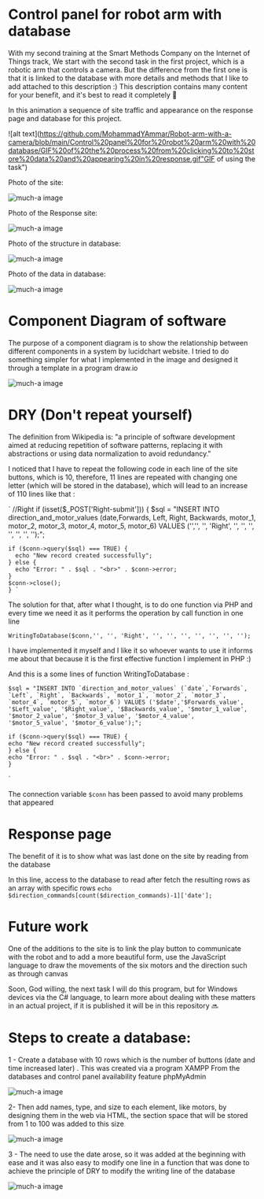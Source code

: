 # Control panel for robot arm with database
With my second training at the Smart Methods Company on the Internet of Things track, We start with the second task in the first project, which is a robotic arm that controls a camera. But the difference from the first one is that it is linked to the database with more details and methods that I like to add attached to this description :)
This description contains many content for your benefit, and it's best to read it completely 📖

In this animation a sequence of site traffic and appearance on the response page and database for this project.

![alt text](https://github.com/MohammadYAmmar/Robot-arm-with-a-camera/blob/main/Control%20panel%20for%20robot%20arm%20with%20database/GIF%20of%20the%20process%20from%20clicking%20to%20store%20data%20and%20appearing%20in%20response.gif"GIF of using the task")

Photo of the site:

![much-a image](https://github.com/MohammadYAmmar/Robot-arm-with-a-camera/blob/main/Control%20panel%20for%20robot%20arm%20with%20database/Pictures%20of%20the%20main%20page.png) 

Photo of the Response site:

![much-a image](https://github.com/MohammadYAmmar/Robot-arm-with-a-camera/blob/main/Control%20panel%20for%20robot%20arm%20with%20database/Pictures%20of%20the%20response%20page.png) 

Photo of the structure in database:

![much-a image](https://github.com/MohammadYAmmar/Robot-arm-with-a-camera/blob/main/Control%20panel%20for%20robot%20arm%20with%20database/Image%20for%20structure%20in%20phpMyAdmin.png) 

Photo of the data in database:

![much-a image](https://github.com/MohammadYAmmar/Robot-arm-with-a-camera/blob/main/Control%20panel%20for%20robot%20arm%20with%20database/Image%20for%20data%20in%20phpMyAdmin.png) 

# Component Diagram of software 
The purpose of a component diagram is to show the relationship between different components in a system by lucidchart website.
I tried to do something simpler for what I implemented in the image and designed it through a template in a program draw.io

![much-a image](https://github.com/MohammadYAmmar/Robot-arm-with-a-camera/blob/main/Control%20panel%20for%20robot%20arm%20with%20database/Image%20of%20component%20Diagram%20of%20software.png) 


# DRY (Don't repeat yourself)
The definition from Wikipedia is: "a principle of software development aimed at reducing repetition of software patterns, replacing it with abstractions or using data normalization to avoid redundancy."

I noticed that I have to repeat the following code in each line of the site buttons, which is 10, therefore, 11 lines are repeated with changing one letter (which will be stored in the database), which will lead to an increase of 110 lines  like that : 

`   //Right
    if (isset($_POST['Right-submit'])) {
    $sql = "INSERT INTO direction_and_motor_values (date,Forwards, Left, Right, Backwards, motor_1, motor_2, motor_3, motor_4, motor_5, motor_6) VALUES ('','', '', 'Right', '', '', '', '', '', '', '');";
    
    if ($conn->query($sql) === TRUE) {
      echo "New record created successfully";
    } else {
      echo "Error: " . $sql . "<br>" . $conn->error;
    }   
    $conn->close();
    } `

The solution for that, after what I thought, is to do one function via PHP and every time we need it as it performs the operation by call function in one line

`WritingToDatabase($conn,'', '', 'Right', '', '', '', '', '', '', '');`

I have implemented it myself and I like it so whoever wants to use it informs me about that because it is the first effective function I implement in PHP :)

And this is a some lines of function  WritingToDatabase :

    $sql = "INSERT INTO `direction_and_motor_values` (`date`,`Forwards`, `Left`, `Right`, `Backwards`, `motor_1`, `motor_2`, `motor_3`, `motor_4`, `motor_5`, `motor_6`) VALUES ('$date','$Forwards_value', '$Left_value', '$Right_value', '$Backwards_value', '$motor_1_value', '$motor_2_value', '$motor_3_value', '$motor_4_value', '$motor_5_value', '$motor_6_value');";

    if ($conn->query($sql) === TRUE) {
    echo "New record created successfully";
    } else {
    echo "Error: " . $sql . "<br>" . $conn->error;
    }
`

The connection variable `$conn` has been passed to avoid many problems that appeared

# Response page
The benefit of it is to show what was last done on the site by reading from the database

In this line, access to the database to read after fetch the resulting rows as an array with specific rows
`echo $direction_commands[count($direction_commands)-1]['date'];`


# Future work
One of the additions to the site is to link the play button to communicate with the robot and to add a more beautiful form, use the JavaScript language to draw the movements of the six motors and the direction such as through canvas

Soon, God willing, the next task I will do this program, but for Windows devices via the C# language, to learn more about dealing with these matters in an actual project, if it is published it will be in this repository 🔜



# Steps to create a database:

1 - Create a database with 10 rows which is the number of buttons (date and time increased later) . This was created via a program XAMPP From the databases and control panel availability feature phpMyAdmin

![much-a image](https://github.com/MohammadYAmmar/Robot-arm-with-a-camera/blob/main/Control%20panel%20for%20robot%20arm%20with%20database/Steps/1%20Create%20a%20database.png) 

2- Then add names, type, and size to each element, like motors, by designing them in the web via HTML, the section space that will be stored from 1 to 100 was added to this size

![much-a image](https://github.com/MohammadYAmmar/Robot-arm-with-a-camera/blob/main/Control%20panel%20for%20robot%20arm%20with%20database/Steps/2%20Add%20items%20and%20attributes%20to%20the%20database.png) 


3  - The need to use the date arose, so it was added at the beginning with ease and it was also easy to modify one line in a function that was done to achieve the principle of DRY to modify the writing line of the database

![much-a image](https://github.com/MohammadYAmmar/Robot-arm-with-a-camera/blob/main/Control%20panel%20for%20robot%20arm%20with%20database/Steps/3%20easy%20modify%20with%20new%20function.png) 
